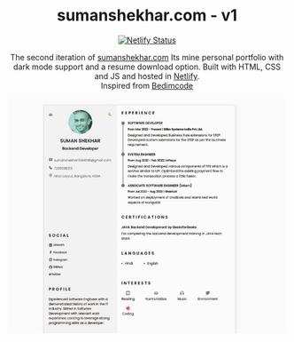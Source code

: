 

<h1 align="center">
  sumanshekhar.com - v1
</h1>

<p align="center">
  <a href="https://app.netlify.com/sites/hilarious-dasik-cd9ec6/deploys" target="_blank">
    <img src="https://api.netlify.com/api/v1/badges/a1348184-9578-42e7-8e88-a31a267063dc/deploy-status" alt="Netlify Status" />
  </a>
</p>

<p align="center">
  The second iteration of 
  <a href="https://www.sumanshekhar.com" target="_blank">sumanshekhar.com</a> 
  Its mine personal portfolio with dark mode support and a resume download option. 
  Built with HTML, CSS and JS and hosted in <a href="https://www.netlify.com/" target="_blank">Netlify</a>.
  <br>
  Inspired from
  <a href= "https://www.youtube.com/watch?v=oYjseP_Qhv4" target="_blank">Bedimcode</a>
</p>

<p align="center">
  <img src="https://raw.githubusercontent.com/sumanshekhar698/main_resume_portifolio/master/assets/img/resume_gen.jpg" alt="Website ScreenShot"/>
</p>

<!-- ![screenshot](https://raw.githubusercontent.com/sumanshekhar698/main_resume_portifolio/master/assets/img/resume_gen.jpg) -->
